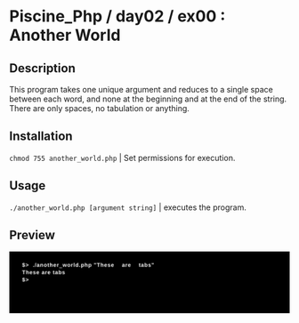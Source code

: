 # Piscine_Php / day02 / ex00 : Another World

## Description
This program takes one unique argument and reduces to a single space between each word, and none at the beginning and at the end of the string. There are only spaces, no tabulation or anything.

## Installation
`chmod 755 another_world.php` | Set permissions for execution.

## Usage
`./another_world.php [argument string]` | executes the program.

## Preview
<img src="../../resources/images/another_world.png" width="1200">
